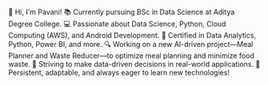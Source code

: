 👋 Hi, I'm Pavani!
📚 Currently pursuing BSc in Data Science at Aditya Degree College.
💻 Passionate about Data Science, Python, Cloud Computing (AWS), and Android Development.
🌟 Certified in Data Analytics, Python, Power BI, and more.
🔍 Working on a new AI-driven project—Meal Planner and Waste Reducer—to optimize meal planning and minimize food waste.
🎯 Striving to make data-driven decisions in real-world applications.
🏅 Persistent, adaptable, and always eager to learn new technologies!

<!---
Pavani Peddireddi/Pavani Peddireddi is a ✨ special ✨ repository because its `README.md` (this file) appears on your GitHub profile.
You can click the Preview link to take a look at your changes.
--->

